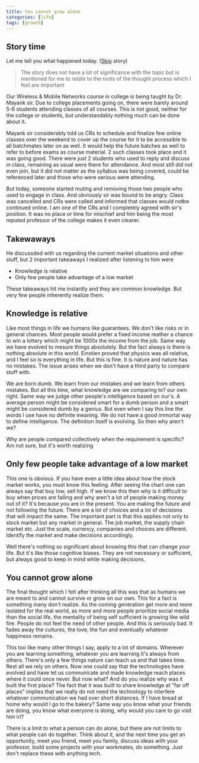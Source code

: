```yaml
---
title: You cannot grow alone
categories: [life]
tags: [growth]
---
```


## Story time

Let me tell you what happened today. ([Skip](#takewaways) story)
> The story does not have a lot of significance with the topic but is mentioned for me to relate to the roots of the thought process which I feel are important

Our Wireless & Mobile Networks course in college is being taught by Dr. Mayank sir. Due to college placements going on, there were barely around 5-6 students attending classes of all courses. This is not good, neither for the college or students, but understandably nothing much can be done about it.

Mayank sir considerably told us CRs to schedule and finalize few online classes over the weekend to cover up the course for it to be accessible to all batchmates later on as well. It would help the future batches as well to refer to before exams as course material. 2 such classes took place and it was going good. There were just 2 students who used to reply and discuss in class, remaining as usual were there for attendance. And most still did not even join, but it did not matter as the syllabus was being covered, could be referenced later and those who were serious were attending.

But today, someone started muting and removing those two people who used to engage in class. And obviously sir was bound to be angry. Class was cancelled and CRs were called and informed that classes would notbe continued online. I am one of the CRs and I completely agreed with sir's position. It was no place or time for mischief and him being the most reputed professor of the college makes it even clearer.

## Takewaways

He discussded with us regarding the current market situations and other stuff, but 2 important takeaways I realized after listening to him were

- Knowledge is relative
- Only few people take advantage of a low market

These takeaways hit me instantly and they are common knowledge. But very few people inherently realize them.

## Knowledge is relative

Like most things in life we humans like guarantees. We don't like risks or in general chances. Most people would prefer a fixed income reather a chance to win a lottery which might be 1000x the income from the job. Same way we have evolved to mesure things absolutely. But the fact always is there is nothing absolute in this world. Einstien proved that physics was all relative, and I feel so is everything in life. But this is fine. It is nature and nature has no mistakes. The issue arises when we don't have a third party to compare stuff with.

We are born dumb. We learn from our mistakes and we learn from others mistakes. But all this time, what knowledge are we comparing to? our own right. Same way we judge other people's intelligence based on our's. A average person might be considered smart for a dumb person and a smart might be considered dumb by a genius. But even when I say this line the words I use have no definite meaning. We do not have a good immortal way to define intelligence. The definition itself is evolving. So then why aren't we?

Why are people compared collectively when the requirement is specific? Am not sure, but it's worth realizing

## Only few people take advantage of a low market

This one is obvious. If you have even a little idea about how the stock market works, you must know this feeling. After seeing the chart one can always say that buy low, sell high. If we know this then why is it difficult to buy when prices are falling and why aren't a lot of people making money out of it? It's because you are in the present. You are making the future and not following the future. There are a lot of choices and a lot of decisions that will impact the same. The important part is that this applies not only to stock market but any market in general. The job market, the supply chain market etc. Just the scale, currency, companies and choices are different. Identify the market and make decisions accordingly.

Well there's nothing so significant about knowing this that can change your life. But it's like those cognitive biases. They are not necessary or sufficient, but always good to keep in mind while making decisions.

## You cannot grow alone

The final thought which I felt after thinking all this was that as humans we are meant to and cannot survive or grow on our own. This for a fact is something many don't realize. As the coming generation get more and more isolated for the real world, as more and more people prioritize social media than the social life, the mentality of being self sufficient is growing like wild fire. People do not feel the need of other people. And this is seriously bad. It fades away the cultures, the love, the fun and eventually whatever happiness remains.

This too like many other things I say, apply to a lot of domains. Wherever you are learning something, whatever you are learning it's always from others. There's only a few things nature can teach us and that takes time. Rest all we rely on others. Now one could say that the technologies have evolved and have let us communicate and made knowledge reach places where it could once never. But now what? And do you realize why was it built the first place? The fact that it was built to share knowledge at "far off places" implies that we really do not need the technology to interfere whatever communication we had over short distances. If I have bread at home why would I go to the bakery? Same way you know what your friends are doing, you know what everyone is doing, why would you care to go visit him irl?

There is a limit to what a person can do alone, but there are not limits to what people can do together. Think about it, and the next time you get an opportunity, meet you friend, meet you family, discuss ideas with your professor, build some projects with your workmates, do something. Just don't replace these with anything tech.
